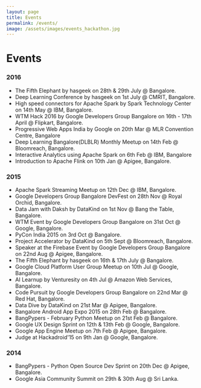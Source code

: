 ```yaml
---
layout: page
title: Events
permalink: /events/
image: /assets/images/events_hackathon.jpg
---
```


# Events


### 2016
- The Fifth Elephant by hasgeek on 28th & 29th July @ Bangalore.
- Deep Learning Conference by hasgeek on 1st July @ CMRIT, Bangalore.
- High speed connectors for Apache Spark by Spark Technology Center on 14th May @ IBM, Bangalore.
- WTM Hack 2016 by Google Developers Group Bangalore on 16th - 17th April @ Flipkart, Bangalore.
- Progressive Web Apps India by Google on 20th Mar @ MLR Convention Centre, Bangalore
- Deep Learning Bangalore(DLBLR) Monthly Meetup on 14th Feb @ Bloomreach, Bangalore.
- Interactive Analytics using Apache Spark on 6th Feb @ IBM, Bangalore
- Introduction to Apache Flink on 10th Jan @ Apigee, Bangalore.


### 2015
- Apache Spark Streaming Meetup on 12th Dec @ IBM, Bangalore.
- Google Developers Group Bangalore DevFest on 28th Nov @ Royal Orchid, Bangalore.
- Data Jam with Daksh by DataKind on 1st Nov @ Bang the Table, Bangalore.
- WTM Event by Google Developers Group Bangalore on 31st Oct @ Google, Bangalore.
- PyCon India 2015 on 3rd Oct @ Bangalore.
- Project Accelerator by DataKind on 5th Sept @ Bloomreach, Bangalore.
- Speaker at the Firebase Event by Google Developers Group Bangalore on 22nd Aug @ Apigee, Bangalore.
- The Fifth Elephant by hasgeek on 16th & 17th July @ Bangalore.
- Google Cloud Platform User Group Meetup on 10th Jul @ Google, Bangalore.
- AI Learnup by Venturesity on 4th Jul @ Amazon Web Services, Bangalore.
- Code Pursuit by Google Developers Group Bangalore on 22nd Mar @ Red Hat, Bangalore.
- Data Dive by DataKind on 21st Mar @ Apigee, Bangalore.
- Bangalore Android App Expo 2015 on 28th Feb @ Bangalore.
- BangPypers - February Python Meetup on 21st Feb @ Bangalore.
- Google UX Design Sprint on 12th & 13th Feb @ Google, Bangalore.
- Google App Engine Meetup on 7th Feb @ Apigee, Bangalore.
- Judge at Hackadroid'15 on 9th Jan @ Google, Bangalore.


### 2014 

- BangPypers - Python Open Source Dev Sprint on 20th Dec @ Apigee, Bangalore.
- Google Asia Community Summit on 29th & 30th Aug @ Sri Lanka.
